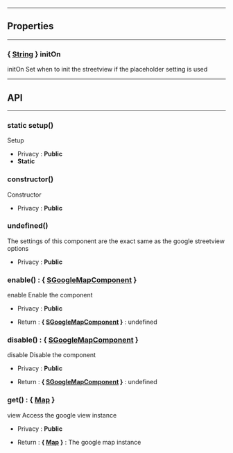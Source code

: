 

-----------------------------
## Properties
-----------------------------

### { <a class="link" href="https://developer.mozilla.org/fr/docs/Web/JavaScript/Reference/Objets_globaux/String" target="_blank" title="String">String</a> } initOn
initOn
Set when to init the streetview if the placeholder setting is used

-----------------------------
## API
-----------------------------

### static setup()
Setup
- Privacy : **Public**
- **Static**



### constructor()
Constructor
- Privacy : **Public**




### undefined()
The settings of this component are the exact same as the
google streetview options
- Privacy : **Public**




### enable() : { [SGoogleMapComponent](/data/web/sugar/repo/src/components/SGoogleMapComponent/js/SGoogleMapComponent.js) }
enable
Enable the component
- Privacy : **Public**

- Return : **{ [SGoogleMapComponent](/data/web/sugar/repo/src/components/SGoogleMapComponent/js/SGoogleMapComponent.js) }** : undefined


### disable() : { [SGoogleMapComponent](/data/web/sugar/repo/src/components/SGoogleMapComponent/js/SGoogleMapComponent.js) }
disable
Disable the component
- Privacy : **Public**

- Return : **{ [SGoogleMapComponent](/data/web/sugar/repo/src/components/SGoogleMapComponent/js/SGoogleMapComponent.js) }** : undefined


### get() : { <a class="link" href="https://developer.mozilla.org/fr/docs/Web/JavaScript/Reference/Objets_globaux/Map" target="_blank" title="Map">Map</a> }
view
Access the google view instance
- Privacy : **Public**

- Return : **{ <a class="link" href="https://developer.mozilla.org/fr/docs/Web/JavaScript/Reference/Objets_globaux/Map" target="_blank" title="Map">Map</a> }** : The google map instance



